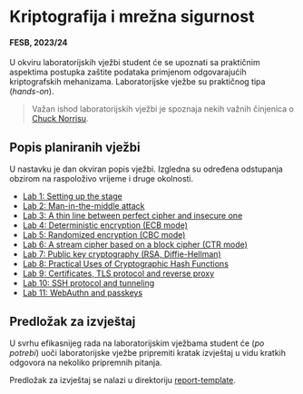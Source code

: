 # Kriptografija i mrežna sigurnost

#### FESB, 2023/24

U okviru laboratorijskih vježbi student će se upoznati sa praktičnim aspektima postupka zaštite podataka primjenom odgovarajućih kriptografskih mehanizama. Laboratorijske vježbe su praktičnog tipa (_hands-on_).

> Važan ishod laboratorijskih vježbi je spoznaja nekih važnih činjenica o [Chuck Norrisu](https://api.chucknorris.io/).

## Popis planiranih vježbi

U nastavku je dan okviran popis vježbi. Izgledna su određena odstupanja obzirom na raspoloživo vrijeme i druge okolnosti.

- [Lab 1: Setting up the stage](docs/intro.md)
- [Lab 2: Man-in-the-middle attack](docs/arp.md)
- [Lab 3: A thin line between perfect cipher and insecure one](docs/vernam.md)
- [Lab 4: Deterministic encryption (ECB mode)](docs/ecb.md)
- [Lab 5: Randomized encryption (CBC mode)](docs/cbc.md)
- [Lab 6: A stream cipher based on a block cipher (CTR mode)](docs/ctr.md)
- [Lab 7: Public key cryptography (RSA, Diffie-Hellman)](docs/asymm.md)
- [Lab 8: Practical Uses of Cryptographic Hash Functions](docs/hash_functions.md)
- [Lab 9: Certificates, TLS protocol and reverse proxy](docs/tls_certs.md)
- [Lab 10: SSH protocol and tunneling](docs/ssh_tunneling.md)
- [Lab 11: WebAuthn and passkeys](docs/webauthn.md)

## Predložak za izvještaj

U svrhu efikasnijeg rada na laboratorijskim vježbama student će (_po potrebi_) uoči laboratorijske vježbe pripremiti kratak izvještaj u vidu kratkih odgovora na nekoliko pripremnih pitanja.

Predložak za izvještaj se nalazi u direktoriju [report-template](report-template/README.md).
